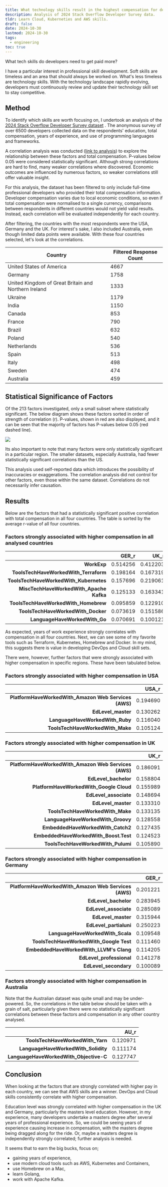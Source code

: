 ```yaml
---
title: What technology skills result in the highest compensation for developers?
description: Analysis of 2024 Stack Overflow Developer Survey data.
tldr: Learn Cloud, Kuberneties and AWS skills.
draft: false
date: 2024-10-30
lastmod: 2024-10-30
tags:
  - engineering
toc: true
---
```


What tech skills do developers need to get paid more?

I have a particular interest in professional skill development. Soft skills are timeless and an area that should always be worked on. What's less timeless are technology skills. With the technology landscape rapidly evolving, developers must continuously review and update their technology skill set to stay competitive.

## Method

To identify which skills are worth focusing on, I undertook an analysis of the [2024 Stack Overflow Developer Survey dataset](https://survey.stackoverflow.co/) . The anonymous survey of over 6500 developers collected data on the respondents' education, total compensation, years of experience, and use of programming languages and frameworks.

A correlation analysis was conducted ([link to analysis](24-10-30-github-survey-salary.ipynb)) to explore the relationship between these factors and total compensation. P-values below 0.05 were considered statistically significant. Although strong correlations are hard to find, many weaker correlations where discovered. Economic outcomes are influenced by numerous factors, so weaker correlations still offer valuable insight.  

For this analysis, the dataset has been filtered to only include full-time professional developers who provided their total compensation information. Developer compensation varies due to local economic conditions, so even if total compensation were normalised to a single currency, comparisons between respondents in different countries would not yield valid results. Instead, each correlation will be evaluated independently for each country.

After filtering, the countries with the most respondents were the USA, Germany and the UK. For interest's sake, I also included Australia, even though limited data points were available. With these four countries selected, let's look at the correlations.

| **Country**                                          | **Filtered Response Count** |
| ---------------------------------------------------- | --------------------------- |
| United States of America                             | 4667                        |
| Germany                                              | 1758                        |
| United Kingdom of Great Britain and Northern Ireland | 1333                        |
| Ukraine                                              | 1179                        |
| India                                                | 1150                        |
| Canada                                               | 853                         |
| France                                               | 790                         |
| Brazil                                               | 632                         |
| Poland                                               | 540                         |
| Netherlands                                          | 536                         |
| Spain                                                | 513                         |
| Italy                                                | 498                         |
| Sweden                                               | 474                         |
| Australia                                            | 459                         |

## Statistical Significance of Factors

Of the 213 factors investigated, only a small subset where statistically significant. The below diagram shows these factors sorted in order of strength of correlation (r). P-values, shown in red are also displayed, and it can be seen that the majority of factors has P-values below 0.05 (red dashed line). 

![](factors_and_p_value.png)

Its also important to note that many factors were only statistically significant in a particular region. The smaller datasets, especially Australia, had fewer statistically significant correlations than the US.

This analysis used self-reported data which introduces the possibility of inaccuracies or exaggerations. The correlation analysis did not control for other factors, even those within the same dataset. Correlations do not necessarily infer causation.

## Results

Below are the factors that had a statistically significant positive correlation with total compensation in all four countries. The table is sorted by the average r-value of all four countries.

### Factors strongly associated with higher compensation in all analysed countries

|                                         | **GER_r** | **UK_r** | **USA_r** | **AU_r** | **AVG_r** |
| --------------------------------------: | --------: | -------: | --------: | -------: | --------: |
|                             **WorkExp** |  0.514256 | 0.412203 |  0.382118 | 0.430147 |  0.434681 |
|   **ToolsTechHaveWorkedWith_Terraform** |  0.198164 | 0.167319 |  0.183067 | 0.124752 |  0.168326 |
|  **ToolsTechHaveWorkedWith_Kubernetes** |  0.157696 | 0.219061 |  0.157023 | 0.119103 |  0.163221 |
| **MiscTechHaveWorkedWith_Apache Kafka** |  0.125133 | 0.163341 |  0.149304 | 0.197993 |  0.158943 |
|    **ToolsTechHaveWorkedWith_Homebrew** |  0.095859 | 0.122910 |  0.170613 | 0.184254 |  0.143409 |
|      **ToolsTechHaveWorkedWith_Docker** |  0.073619 | 0.151586 |  0.118815 | 0.146483 |  0.122626 |
|           **LanguageHaveWorkedWith_Go** |  0.070691 | 0.100121 |  0.125164 | 0.140733 |  0.109177 |


As expected, years of work experience strongly correlates with compensation in all four countries. Next, we can see some of my favorite tools such as Terraform, Kubernetes, Homebrew and Docker. In my mind, this suggests there is value in developing DevOps and Cloud skill sets.

There were, however, further factors that were strongly associated with higher compensation in specific regions. These have been tabulated below.

### Factors strongly associated with higher compensation in USA

|                                                      | **USA_r** |
| ---------------------------------------------------: | --------: |
| **PlatformHaveWorkedWith_Amazon Web Services (AWS)** |  0.194690 |
|                                   **EdLevel_master** |  0.130262 |
|                      **LanguageHaveWorkedWith_Ruby** |  0.116040 |
|                     **ToolsTechHaveWorkedWith_Make** |  0.105124 |

### Factors strongly associated with higher compensation in UK

|                                                      | **UK_r** |
| ---------------------------------------------------: | -------: |
| **PlatformHaveWorkedWith_Amazon Web Services (AWS)** | 0.186091 |
|                                 **EdLevel_bachelor** | 0.158804 |
|              **PlatformHaveWorkedWith_Google Cloud** | 0.155989 |
|                                **EdLevel_associate** | 0.148694 |
|                                   **EdLevel_master** | 0.133310 |
|                     **ToolsTechHaveWorkedWith_Make** | 0.133135 |
|                    **LanguageHaveWorkedWith_Groovy** | 0.128558 |
|                    **EmbeddedHaveWorkedWith_Catch2** | 0.127435 |
|                **EmbeddedHaveWorkedWith_Boost.Test** | 0.124523 |
|                   **ToolsTechHaveWorkedWith_Pulumi** | 0.105890 |

### Factors strongly associated with higher compensation in Germany

|                                                      | **GER_r** |
| ---------------------------------------------------: | --------: |
| **PlatformHaveWorkedWith_Amazon Web Services (AWS)** |  0.201221 |
|                                 **EdLevel_bachelor** |  0.283945 |
|                                **EdLevel_associate** |  0.285089 |
|                                   **EdLevel_master** |  0.315944 |
|                               **EdLevel_partialuni** |  0.250223 |
|                     **LanguageHaveWorkedWith_Scala** |  0.109548 |
|              **ToolsTechHaveWorkedWith_Google Test** |  0.111460 |
|              **EmbeddedHaveWorkedWith_LLVM's Clang** |  0.114205 |
|                             **EdLevel_professional** |  0.141278 |
|                                **EdLevel_secondary** |  0.100089 |

### Factors strongly associated with higher compensation in Australia

Note that the Australian dataset was quite small and may be under-powered. So, the correlations in the table below should be taken with a grain of salt, particularly given there were no statistically significant correlations between these factors and compensation in any other country analysed.

|                                        | **AU_r** |
| -------------------------------------: | -------: |
|       **ToolsTechHaveWorkedWith_Yarn** | 0.120971 |
|    **LanguageHaveWorkedWith_Solidity** | 0.111174 |
| **LanguageHaveWorkedWith_Objective-C** | 0.127747 |

## Conclusion

When looking at the factors that are strongly correlated with higher pay in each country, we can see that AWS skills are a winner. DevOps and Cloud skills consistently correlate with higher compensation.

Education level was strongly correlated with higher compensation in the UK and Germany, particularly the masters level education. However, in my experience, many developers undertake a masters degree after several years of professional experience. So, we could be seeing years of experience causing increase in compensation, with the masters degree being dragged along for the ride. Or, maybe a masters degree is independently strongly correlated; further analysis is needed.

It seems that to earn the big bucks, focus on;

- gaining years of experience,
- use modern cloud tools such as AWS, Kubernetes and Containers,
- use Homebrew on a Mac,
- learn Golang,
- work with Apache Kafka.
